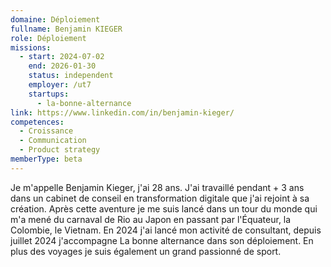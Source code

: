 ```yaml
---
domaine: Déploiement
fullname: Benjamin KIEGER
role: Déploiement
missions:
  - start: 2024-07-02
    end: 2026-01-30
    status: independent
    employer: /ut7
    startups:
      - la-bonne-alternance
link: https://www.linkedin.com/in/benjamin-kieger/
competences:
  - Croissance
  - Communication
  - Product strategy
memberType: beta
---
```

Je m'appelle Benjamin Kieger, j'ai 28 ans. J'ai travaillé pendant + 3 ans dans un cabinet de conseil en transformation digitale que j'ai rejoint à sa création. Après cette aventure je me suis lancé dans un tour du monde qui m'a mené du carnaval de Rio au Japon en passant par l'Équateur, la Colombie, le Vietnam. En 2024 j'ai lancé mon activité de consultant, depuis juillet 2024 j'accompagne La bonne alternance dans son déploiement. En plus des voyages je suis également un grand passionné de sport.